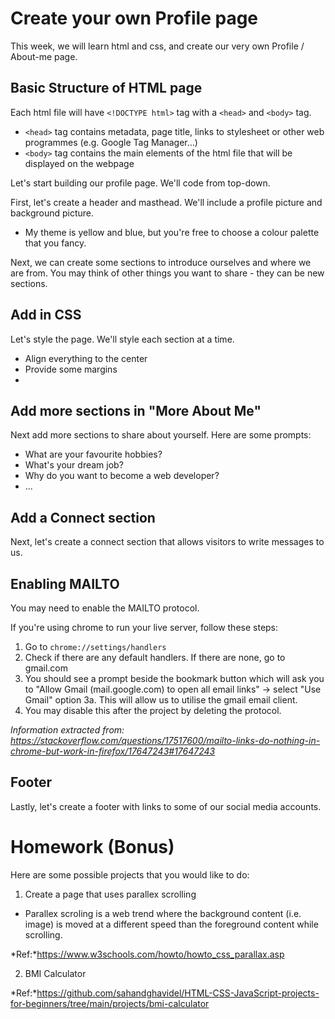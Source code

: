 # Create your own Profile page
This week, we will learn html and css, and create our very own Profile / About-me page.

## Basic Structure of HTML page
Each html file will have `<!DOCTYPE html>` tag with a `<head>` and `<body>` tag. 
- `<head>` tag contains metadata, page title, links to stylesheet or other web programmes (e.g. Google Tag Manager...)
- `<body>` tag contains the main elements of the html file that will be displayed on the webpage

Let's start building our profile page. We'll code from top-down.

First, let's create a header and masthead. We'll include a profile picture and background picture.
- My theme is yellow and blue, but you're free to choose a colour palette that you fancy.

Next, we can create some sections to introduce ourselves and where we are from. You may think of other things you want to share - they can be new sections. 

## Add in CSS
Let's style the page. We'll style each section at a time. 

- Align everything to the center
- Provide some margins
- 

## Add more sections in "More About Me"
Next add more sections to share about yourself. 
Here are some prompts:
- What are your favourite hobbies?
- What's your dream job?
- Why do you want to become a web developer?
- ...

## Add a Connect section
Next, let's create a connect section that allows visitors to write messages to us. 
 
## Enabling MAILTO
You may need to enable the MAILTO protocol. 

If you're using chrome to run your live server, follow these steps:
1. Go to `chrome://settings/handlers`
2. Check if there are any default handlers. If there are none, go to gmail.com
3. You should see a prompt beside the bookmark button which will ask you to "Allow Gmail (mail.google.com) to open all email links" -> select "Use Gmail" option
3a. This will allow us to utilise the gmail email client.
4. You may disable this after the project by deleting the protocol.


*Information extracted from: https://stackoverflow.com/questions/17517600/mailto-links-do-nothing-in-chrome-but-work-in-firefox/17647243#17647243*

## Footer
Lastly, let's create a footer with links to some of our social media accounts.

# Homework (Bonus)
Here are some possible projects that you would like to do:
1. Create a page that uses parallex scrolling
- Parallex scroling is a web trend where the background content (i.e. image) is moved at a different speed than the foreground content while scrolling. 

*Ref:*https://www.w3schools.com/howto/howto_css_parallax.asp

2. BMI Calculator

*Ref:*https://github.com/sahandghavidel/HTML-CSS-JavaScript-projects-for-beginners/tree/main/projects/bmi-calculator